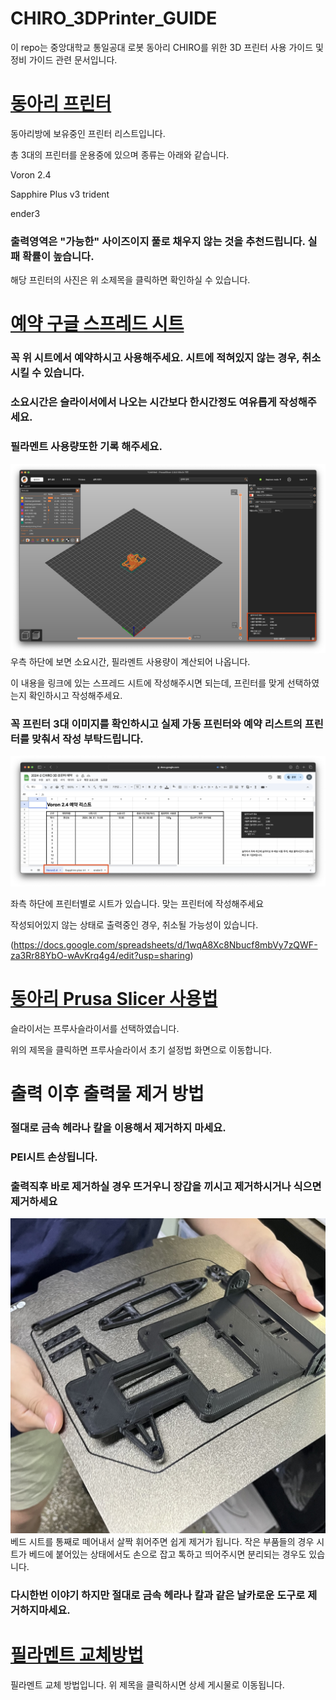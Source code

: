# CHIRO_3DPrinter_GUIDE
이 repo는 중앙대학교 통일공대 로봇 동아리 CHIRO를 위한 3D 프린터 사용 가이드 및 정비 가이드 관련 문서입니다.

# [동아리 프린터](https://github.com/hahihoruragi/CHIRO_3DPrinter/tree/main/Printers)



동아리방에 보유중인 프린터 리스트입니다.

총 3대의 프린터를 운용중에 있으며 종류는 아래와 같습니다.

Voron 2.4

Sapphire Plus v3 trident

ender3

### 출력영역은 "가능한" 사이즈이지 풀로 채우지 않는 것을 추천드립니다. 실패 확률이 높습니다.

해당 프린터의 사진은 위 소제목을 클릭하면 확인하실 수 있습니다.

# [예약 구글 스프레드 시트](https://docs.google.com/spreadsheets/d/1wqA8Xc8Nbucf8mbVy7zQWF-za3Rr88YbO-wAvKrq4g4/edit?usp=sharing)

### 꼭 위 시트에서 예약하시고 사용해주세요. 시트에 적혀있지 않는 경우, 취소시킬 수 있습니다.

### 소요시간은 슬라이서에서 나오는 시간보다 한시간정도 여유롭게 작성해주세요.

### 필라멘트 사용량또한 기록 해주세요.

![슬라이서 정보](images/slice_info.png)
우측 하단에 보면 소요시간, 필라멘트 사용량이 계산되어 나옵니다.

이 내용을 링크에 있는 스프레드 시트에 작성해주시면 되는데, 프린터를 맞게 선택하였는지 확인하시고 작성해주세요.

### 꼭 프린터 3대 이미지를 확인하시고 실제 가동 프린터와 예약 리스트의 프린터를 맞춰서 작성 부탁드립니다.

![예약리스트](images/excel.png)

좌측 하단에 프린터별로 시트가 있습니다. 맞는 프린터에 작성해주세요

작성되어있지 않는 상태로 출력중인 경우, 취소될 가능성이 있습니다.

(https://docs.google.com/spreadsheets/d/1wqA8Xc8Nbucf8mbVy7zQWF-za3Rr88YbO-wAvKrq4g4/edit?usp=sharing)

# [동아리 Prusa Slicer 사용법](https://github.com/hahihoruragi/CHIRO_3DPrinter/tree/main/PrusaSlicer)
슬라이서는 프루사슬라이서를 선택하였습니다.

위의 제목을 클릭하면 프루사슬라이서 초기 설정법 화면으로 이동합니다.

# 출력 이후 출력물 제거 방법

### 절대로 금속 헤라나 칼을 이용해서 제거하지 마세요.
### PEI시트 손상됩니다.
### 출력직후 바로 제거하실 경우 뜨거우니 장갑을 끼시고 제거하시거나 식으면 제거하세요

![출력물 제거](images/remove.jpeg)
베드 시트를 통째로 떼어내서 살짝 휘어주면 쉽게 제거가 됩니다. 작은 부품들의 경우 시트가 베드에 붙어있는 상태에서도 손으로 잡고 톡하고 띄어주시면 분리되는 경우도 있습니다.

### 다시한번 이야기 하지만 절대로 금속 헤라나 칼과 같은 날카로운 도구로 제거하지마세요.

# [필라멘트 교체방법](https://github.com/hahihoruragi/CHIRO_3DPrinter/tree/main/Maintenance_Guide/Filament_Change)

필라멘트 교체 방법입니다. 위 제목을 클릭하시면 상세 게시물로 이동됩니다.
